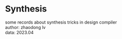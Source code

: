 # Synthesis
some records about synthesis tricks in design compiler \
author: zhaodong lv \
data: 2023.04
